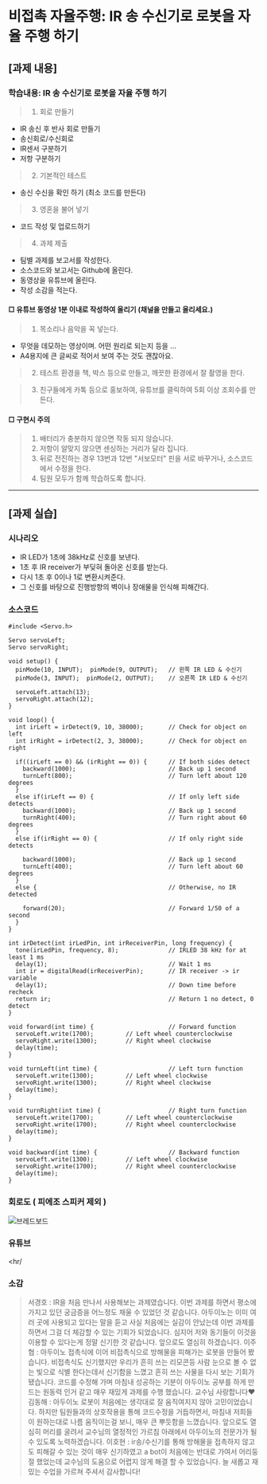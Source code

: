 # 비접촉 자율주행: IR 송 수신기로 로봇을 자율 주행 하기

## [과제 내용]

### 학습내용: IR 송 수신기로 로봇을 자율 주행 하기

>1. 회로 만들기
  - IR 송신 후 반사 회로 만들기
  - 송신회로/수신회로
  - IR센서 구분하기
  - 저항 구분하기
>2. 기본적인 테스트
  - 송신 수신을 확인 하기 (최소 코드를 만든다)
>3. 영혼을 불어 넣기
  - 코드 작성 및 업로드하기
>4. 과제 제출
  - 팀별 과제를 보고서를 작성한다.
  - 소스코드와 보고서는 Github에 올린다.
  - 동영상을 유튜브에 올린다.
  - 작성 소감을 적는다.
#### □ 유튜브 동영상 1분 이내로 작성하여 올리기 (채널을 만들고 올리세요.)
>1. 목소리나 음악을 꼭 넣는다.
   * 무엇을 데모하는 영상이며. 어떤 원리로 되는지 등을 ...
   *  A4용지에 큰 글씨로 적어서 보여 주는 것도 괜찮아요.
 
>2. 테스트 환경을 책, 박스 등으로 만들고, 깨끗한 환경에서 잘 촬영을 한다.
 
>3. 친구들에게 카톡 등으로 홍보하여, 유튜브를 클릭하여 5회 이상 조회수를 만든다.
#### □ 구현시 주의
>1. 배터리가 충분하지 않으면 작동 되지 않습니다.
>2. 저항이 알맞지 않으면 센싱하는 거리가 달라 집니다.
>3. 뒤로 전진하는 경우 13번과 12번 "서보모터" 핀을 서로 바꾸거나, 소스코드에서 수정을 한다.
>4. 팀원 모두가 함께 학습하도록 합니다.


<hr/>


## [과제 실습]

### 시나리오

- IR LED가 1초에 38kHz로 신호를 보낸다.
- 1초 후 IR receiver가 부딪혀 돌아온 신호를 받는다. 
- 다시 1초 후 0이나 1로 변환시켜준다. 
- 그 신호를 바탕으로 진행방향의 벽이나 장애물을 인식해 피해간다.

### 소스코드

```
#include <Servo.h> 
 
Servo servoLeft;
Servo servoRight;
 
void setup() {
  pinMode(10, INPUT);  pinMode(9, OUTPUT);   // 왼쪽 IR LED & 수신기
  pinMode(3, INPUT);  pinMode(2, OUTPUT);    // 오른쪽 IR LED & 수신기

  servoLeft.attach(13);
  servoRight.attach(12);
}  
 
void loop() {
  int irLeft = irDetect(9, 10, 38000);       // Check for object on left
  int irRight = irDetect(2, 3, 38000);       // Check for object on right

  if((irLeft == 0) && (irRight == 0)) {      // If both sides detect
    backward(1000);                          // Back up 1 second
    turnLeft(800);                           // Turn left about 120 degrees
  }
  else if(irLeft == 0) {                     // If only left side detects
    backward(1000);                          // Back up 1 second
    turnRight(400);                          // Turn right about 60 degrees
  }
  else if(irRight == 0) {                    // If only right side detects
  
    backward(1000);                          // Back up 1 second
    turnLeft(400);                           // Turn left about 60 degrees
  }
  else {                                     // Otherwise, no IR detected
  
    forward(20);                             // Forward 1/50 of a second
  }
}

int irDetect(int irLedPin, int irReceiverPin, long frequency) {
  tone(irLedPin, frequency, 8);              // IRLED 38 kHz for at least 1 ms
  delay(1);                                  // Wait 1 ms
  int ir = digitalRead(irReceiverPin);       // IR receiver -> ir variable
  delay(1);                                  // Down time before recheck
  return ir;                                 // Return 1 no detect, 0 detect
}  

void forward(int time) {                     // Forward function
  servoLeft.write(1700);         // Left wheel counterclockwise
  servoRight.write(1300);        // Right wheel clockwise
  delay(time);
}

void turnLeft(int time) {                    // Left turn function
  servoLeft.write(1300);         // Left wheel clockwise
  servoRight.write(1300);        // Right wheel clockwise
  delay(time);
}

void turnRight(int time) {                   // Right turn function
  servoLeft.write(1700);         // Left wheel counterclockwise
  servoRight.write(1700);        // Right wheel counterclockwise
  delay(time);
}

void backward(int time) {                    // Backward function
  servoLeft.write(1300);         // Left wheel clockwise
  servoRight.write(1700);        // Right wheel counterclockwise
  delay(time);
}
```

### 회로도 ( 피에조 스피커 제외 )

![브레드보드](https://user-images.githubusercontent.com/50915637/68905408-6b918d80-0784-11ea-9096-69c6887d5dd7.PNG)

### 유튜브




<hr/
>


### 소감

> 서경호 : IR을 처음 만나서 사용해보는 과제였습니다. 이번 과제를 하면서 평소에 가지고 있던 궁금증을 어느정도 채울 수 있었던 것 같습니다. 아두이노는 이미 여러 곳에 사용되고 있다는 말을 듣고 사실 처음에는 실감이 안났는데 이번 과제를 하면서 그걸 더 체감할 수 있는 기회가 되었습니다. 심지어 저와 동기들이 이것을 이용할 수 있다는게 정말 신기한 것 같습니다. 앞으로도 열심히 하겠습니다.
> 이주협 : 아두이노 접촉식에 이어 비접촉식으로 방해물을 피해가는 로봇을 만들어 봤습니다. 비접촉식도 신기했지만 우리가 흔히 쓰는 리모콘등 사람 눈으로 볼 수 없는 빛으로 식별 한다는데서 신기함을 느꼈고 흔히 쓰는 사물을 다시 보는 기회가 됐습니다. 코드를 수정해 가며 마침내 성공하는 기분이 아두이노 공부를 하게 만드는 원동력 인거 같고 매우 재밌게 과제를 수행 했습니다. 교수님 사랑합니다♥
> 김동해 : 아두이노 로봇이 처음에는 생각대로 잘 움직여지지 않아 고민이었습니다. 하지만 팀원들과의 상호작용을 통해 코드수정을 거듭하면서, 마침내 저희들이 원하는대로 나름 움직이는걸 보니, 매우 큰 뿌듯함을 느꼈습니다. 앞으로도 열심히 머리를 굴려서 교수님의 열정적인 가르침 아래에서 아두이노의 전문가가 될 수 있도록 노력하겠습니다.
> 이호현 : ir송/수신기를 통해 방해물을 접촉하지 않고도 피해갈 수 있는 것이 매우 신기하였고 a bot이 처음에는 반대로 가여서 어리둥절 했었는데 교수님의 도움으로 어렵지 않게 해결 할 수 있었습니다. 늘 새롭고 재밌는 수업을 가르쳐 주셔서 감사합니다!

